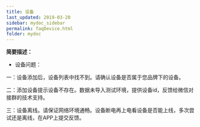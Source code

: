 ```yaml
---
title: 设备
last_updated: 2019-03-20
sidebar: mydoc_sidebar
permalink: faqDevice.html
folder: mydoc
---
```


    
**简要描述：** 

- 设备问题：

一：设备添加后，设备列表中找不到。请确认设备是否属于您品牌下的设备。

二：添加设备提示设备不存在。数据未导入测试环境，提供设备id，反馈给微信对接群的技术支持。

三：设备离线。请保证网络环境通畅。设备断电再上电看设备是否能上线，多次尝试还是离线，在APP上提交反馈。



